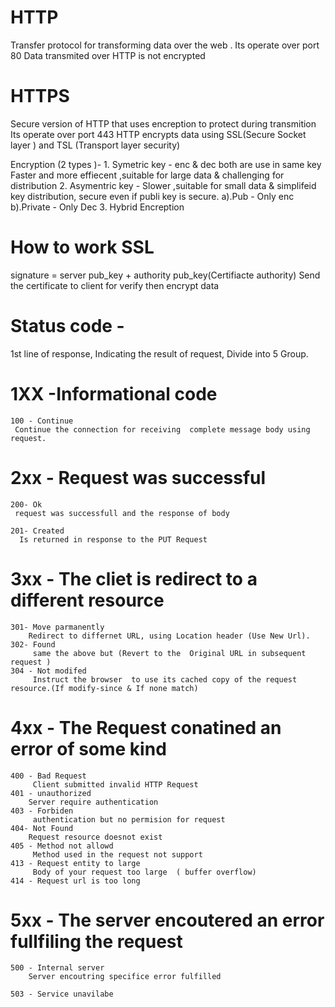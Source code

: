 # HTTP
 Transfer protocol for  transforming  data over the web .
 Its operate over port 80
 Data transmited over HTTP is not encrypted

 # HTTPS 
  Secure version of HTTP that uses encreption to protect  during transmition 
  Its operate over port 443
  HTTP encrypts data using SSL(Secure Socket layer ) and TSL (Transport layer security)

  Encryption (2 types )- 
    1. Symetric key - enc & dec both are use in same key
        Faster and more effiecent ,suitable for large data & challenging for distribution 
    2. Asymentric key - 
        Slower ,suitable for small data  & simplifeid key distribution, secure even if publi key is secure. 
       a).Pub -  Only enc
       b).Private - Only Dec 
    3. Hybrid Encreption 
# How to work SSL
  signature = server pub_key + authority pub_key(Certifiacte authority)
  Send the certificate  to client for verify then encrypt data
 
# Status code -
  1st line of response, Indicating the result of request, Divide into 5 Group.
  # 1XX -Informational code 
    100 - Continue
     Continue the connection for receiving  complete message body using request.
  # 2xx - Request was successful 
    200- Ok
     request was successfull and the response of body 

    201- Created 
      Is returned in response to the PUT Request
  # 3xx - The cliet is redirect to a different resource
    301- Move parmanently
        Redirect to differnet URL, using Location header (Use New Url).
    302- Found 
         same the above but (Revert to the  Original URL in subsequent request )
    304 - Not modifed 
         Instruct the browser  to use its cached copy of the request resource.(If modify-since & If none match)
    
  # 4xx - The Request conatined an error of some kind 
    400 - Bad Request
         Client submitted invalid HTTP Request
    401 - unauthorized
        Server require authentication 
    403 - Forbiden 
         authentication but no permision for request
    404- Not Found 
        Request resource doesnot exist
    405 - Method not allowd
         Method used in the request not support 
    413 - Request entity to large
         Body of your request too large  ( buffer overflow)
    414 - Request url is too long
 # 5xx - The server encoutered an error fullfiling the request
    500 - Internal server
        Server encoutring specifice error fulfilled
        
    503 - Service unavilabe 
     
       

    